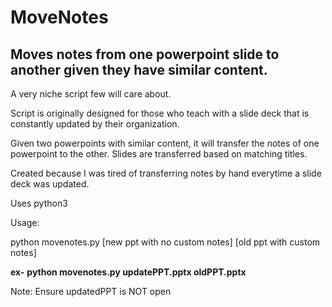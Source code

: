 # MoveNotes
Moves notes from one powerpoint slide to another given they have similar content.
--------------------------------------------------------------------------------

A very niche script few will care about.

Script is originally designed for those who teach with a slide deck that is constantly updated by their organization.

Given two powerpoints with similar content, it will transfer the notes of one powerpoint to the other. Slides are transferred based on matching titles.

Created because I was tired of transferring notes by hand everytime a slide deck was updated.

Uses python3

Usage:

python movenotes.py [new ppt with no custom notes] [old ppt with custom notes]

**ex-**
**python movenotes.py updatePPT.pptx oldPPT.pptx**


Note: Ensure updatedPPT is NOT open
      
